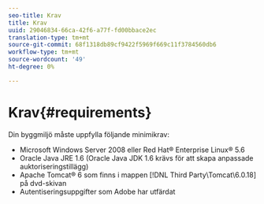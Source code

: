 ```yaml
---
seo-title: Krav
title: Krav
uuid: 29046834-66ca-42f6-a77f-fd00bbace2ec
translation-type: tm+mt
source-git-commit: 68f1318db89cf9422f5969f669c11f3784560db6
workflow-type: tm+mt
source-wordcount: '49'
ht-degree: 0%

---
```



# Krav{#requirements}

Din byggmiljö måste uppfylla följande minimikrav:

* Microsoft Windows Server 2008 eller Red Hat® Enterprise Linux® 5.6
* Oracle Java JRE 1.6 (Oracle Java JDK 1.6 krävs för att skapa anpassade auktoriseringstillägg)
* Apache Tomcat® 6 som finns i mappen [!DNL Third Party\Tomcat\6.0.18] på dvd-skivan
* Autentiseringsuppgifter som Adobe har utfärdat

